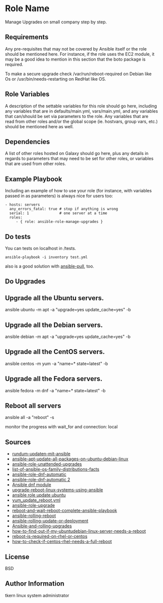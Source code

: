 Role Name
=========

Manage Upgrades on small company step by step.

Requirements
------------

Any pre-requisites that may not be covered by Ansible itself or the role should be mentioned here. For instance, if the role uses the EC2 module, it may be a good idea to mention in this section that the boto package is required.

To make a secure upgrade check /var/run/reboot-required on Debian like Os or /usr/bin/needs-restarting on RedHat like OS.

Role Variables
--------------

A description of the settable variables for this role should go here, including any variables that are in defaults/main.yml, vars/main.yml, and any variables that can/should be set via parameters to the role. Any variables that are read from other roles and/or the global scope (ie. hostvars, group vars, etc.) should be mentioned here as well.

Dependencies
------------

A list of other roles hosted on Galaxy should go here, plus any details in regards to parameters that may need to be set for other roles, or variables that are used from other roles.

Example Playbook
----------------

Including an example of how to use your role (for instance, with variables passed in as parameters) is always nice for users too:

    - hosts: servers
      any_errors_fatal: true # stop if anything is wrong
      serial: 1              # one server at a time
      roles:
         - { role: ansible-role-manage-upgrades }
         
Do tests
-----------
You can tests on localhost in /tests.

`ansible-playbook -i inventory test.yml`

also is a good solution with [ansible-pull](https://docs.ansible.com/ansible/latest/cli/ansible-pull.html), too.


Do Upgrades
-----------

## Upgrade all the Ubuntu servers.
ansible ubuntu -m apt -a "upgrade=yes update_cache=yes" -b

## Upgrade all the Debian servers.
ansible debian -m apt -a "upgrade=yes update_cache=yes" -b

## Upgrade all the CentOS servers.
ansible centos -m yum -a "name=* state=latest" -b

## Upgrade all the Fedora servers.
ansible fedora -m dnf -a "name=* state=latest" -b

## Reboot all servers
ansible all -a "reboot" -s

monitor the progress with wait_for and connection: local

Sources
-------

* [rundum-updaten-mit-ansible](https://www.netways.de/blog/2018/05/04/rundum-updaten-mit-ansible/)
* [ansible-apt-update-all-packages-on-ubuntu-debian-linux](https://www.cyberciti.biz/faq/ansible-apt-update-all-packages-on-ubuntu-debian-linux/)
* [ansible-role-unattended-upgrades](https://github.com/jnv/ansible-role-unattended-upgrades)
* [list-of-ansible-os-family-distributions-facts](https://techviewleo.com/list-of-ansible-os-family-distributions-facts/)
* [ansible-role-dnf-automatic](http://github.com.https.443.262d333a6b.a.proxy1.ipv6.xiangtan.gov.cn/D4N/ansible-role-dnf-automatic)
* [ansible-role-dnf-automatic 2](https://github.com/centinel/ansible-role-dnf-automatic)
* [Ansible dnf module](https://docs.ansible.com/ansible/latest/collections/ansible/builtin/dnf_module.html)
* [upgrade-reboot-linux-systems-using-ansible](https://techviewleo.com/upgrade-reboot-linux-systems-using-ansible/)
* [ansible role update ubuntu](Ahttps://github.com/itnok/ansible-role-update-ubuntu)
* [yum_update_reboot.yml](https://thenathan.net/wp-content/uploads/2020/07/yum_update_reboot.yml_.txt)
* [ansible-role-upgrade](https://github.com/thorian93/ansible-role-upgrade)
* [reboot-and-wait-reboot-complete-ansible-playbook](https://www.jeffgeerling.com/blog/2018/reboot-and-wait-reboot-complete-ansible-playbook)
* [ansible-rolling-reboot](https://github.com/dareko/ansible-rolling-reboot)
* [ansible-rolling-update-or-deployment](https://danasmera.com/ansible-rolling-update-or-deployment)
* [Ansible-and-rolling-upgrades](https://gquintana.github.io/2017/07/15/Ansible-and-rolling-upgrades.html)
* [how-to-find-out-if-my-ubuntudebian-linux-server-needs-a-reboot](https://www.cyberciti.biz/faq/how-to-find-out-if-my-ubuntudebian-linux-server-needs-a-reboot/)
* [reboot-is-required-on-rhel-or-centos](https://serverfault.com/questions/122178/how-can-i-check-from-the-command-line-if-a-reboot-is-required-on-rhel-or-centos)
* [how-to-check-if-centos-rhel-needs-a-full-reboot](https://www.cyberciti.biz/faq/how-to-check-if-centos-rhel-needs-a-full-reboot/)

License
-------

BSD

Author Information
------------------

tkern linux system administrator
